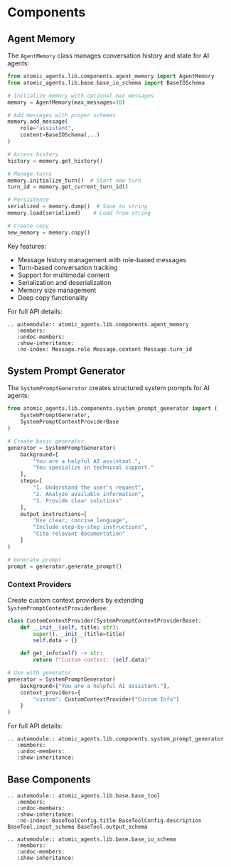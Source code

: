 # Components

## Agent Memory

The `AgentMemory` class manages conversation history and state for AI agents:

```python
from atomic_agents.lib.components.agent_memory import AgentMemory
from atomic_agents.lib.base.base_io_schema import BaseIOSchema

# Initialize memory with optional max messages
memory = AgentMemory(max_messages=10)

# Add messages with proper schemas
memory.add_message(
    role="assistant",
    content=BaseIOSchema(...)
)

# Access history
history = memory.get_history()

# Manage turns
memory.initialize_turn()  # Start new turn
turn_id = memory.get_current_turn_id()

# Persistence
serialized = memory.dump()  # Save to string
memory.load(serialized)    # Load from string

# Create copy
new_memory = memory.copy()
```

Key features:
- Message history management with role-based messages
- Turn-based conversation tracking
- Support for multimodal content
- Serialization and deserialization
- Memory size management
- Deep copy functionality

For full API details:
```{eval-rst}
.. automodule:: atomic_agents.lib.components.agent_memory
   :members:
   :undoc-members:
   :show-inheritance:
   :no-index: Message.role Message.content Message.turn_id
```

## System Prompt Generator

The `SystemPromptGenerator` creates structured system prompts for AI agents:

```python
from atomic_agents.lib.components.system_prompt_generator import (
    SystemPromptGenerator,
    SystemPromptContextProviderBase
)

# Create basic generator
generator = SystemPromptGenerator(
    background=[
        "You are a helpful AI assistant.",
        "You specialize in technical support."
    ],
    steps=[
        "1. Understand the user's request",
        "2. Analyze available information",
        "3. Provide clear solutions"
    ],
    output_instructions=[
        "Use clear, concise language",
        "Include step-by-step instructions",
        "Cite relevant documentation"
    ]
)

# Generate prompt
prompt = generator.generate_prompt()
```

### Context Providers

Create custom context providers by extending `SystemPromptContextProviderBase`:

```python
class CustomContextProvider(SystemPromptContextProviderBase):
    def __init__(self, title: str):
        super().__init__(title=title)
        self.data = {}

    def get_info(self) -> str:
        return f"Custom context: {self.data}"

# Use with generator
generator = SystemPromptGenerator(
    background=["You are a helpful AI assistant."],
    context_providers={
        "custom": CustomContextProvider("Custom Info")
    }
)
```

For full API details:
```{eval-rst}
.. automodule:: atomic_agents.lib.components.system_prompt_generator
   :members:
   :undoc-members:
   :show-inheritance:
```

## Base Components

```{eval-rst}
.. automodule:: atomic_agents.lib.base.base_tool
   :members:
   :undoc-members:
   :show-inheritance:
   :no-index: BaseToolConfig.title BaseToolConfig.description BaseTool.input_schema BaseTool.output_schema
```

```{eval-rst}
.. automodule:: atomic_agents.lib.base.base_io_schema
   :members:
   :undoc-members:
   :show-inheritance:
```

